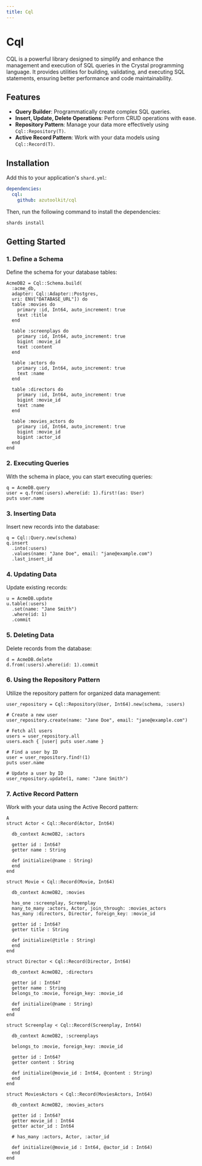 ```yaml
---
title: Cql
---
```


# Cql

CQL is a powerful library designed to simplify and enhance the management and execution of SQL queries in the Crystal programming language. It provides utilities for building, validating, and executing SQL statements, ensuring better performance and code maintainability.

## Features

- **Query Builder**: Programmatically create complex SQL queries.
- **Insert, Update, Delete Operations**: Perform CRUD operations with ease.
- **Repository Pattern**: Manage your data more effectively using `Cql::Repository(T)`.
- **Active Record Pattern**: Work with your data models using `Cql::Record(T)`.

## Installation

Add this to your application's `shard.yml`:

```yaml
dependencies:
  cql:
    github: azutoolkit/cql
```

Then, run the following command to install the dependencies:

```bash
shards install
```

## Getting Started

### 1. Define a Schema

Define the schema for your database tables:

```crystal
AcmeDB2 = Cql::Schema.build(
  :acme_db,
  adapter: Cql::Adapter::Postgres,
  uri: ENV["DATABASE_URL"]) do
  table :movies do
    primary :id, Int64, auto_increment: true
    text :title
  end

  table :screenplays do
    primary :id, Int64, auto_increment: true
    bigint :movie_id
    text :content
  end

  table :actors do
    primary :id, Int64, auto_increment: true
    text :name
  end

  table :directors do
    primary :id, Int64, auto_increment: true
    bigint :movie_id
    text :name
  end

  table :movies_actors do
    primary :id, Int64, auto_increment: true
    bigint :movie_id
    bigint :actor_id
  end
end
```

### 2. Executing Queries

With the schema in place, you can start executing queries:

```crystal
q = AcmeDB.query
user = q.from(:users).where(id: 1).first!(as: User)
puts user.name
```

### 3. Inserting Data

Insert new records into the database:

```crystal
q = Cql::Query.new(schema)
q.insert
  .into(:users)
  .values(name: "Jane Doe", email: "jane@example.com")
  .last_insert_id
```

### 4. Updating Data

Update existing records:

```crystal
u = AcmeDB.update
u.table(:users)
  .set(name: "Jane Smith")
  .where(id: 1)
  .commit
```

### 5. Deleting Data

Delete records from the database:

```crystal
d = AcmeDB.delete
d.from(:users).where(id: 1).commit
```

### 6. Using the Repository Pattern

Utilize the repository pattern for organized data management:

```crystal
user_repository = Cql::Repository(User, Int64).new(schema, :users)

# Create a new user
user_repository.create(name: "Jane Doe", email: "jane@example.com")

# Fetch all users
users = user_repository.all
users.each { |user| puts user.name }

# Find a user by ID
user = user_repository.find!(1)
puts user.name

# Update a user by ID
user_repository.update(1, name: "Jane Smith")
```

### 7. Active Record Pattern

Work with your data using the Active Record pattern:

```crystal
A
struct Actor < Cql::Record(Actor, Int64)

  db_context AcmeDB2, :actors

  getter id : Int64?
  getter name : String

  def initialize(@name : String)
  end
end

struct Movie < Cql::Record(Movie, Int64)

  db_context AcmeDB2, :movies

  has_one :screenplay, Screenplay
  many_to_many :actors, Actor, join_through: :movies_actors
  has_many :directors, Director, foreign_key: :movie_id

  getter id : Int64?
  getter title : String

  def initialize(@title : String)
  end
end

struct Director < Cql::Record(Director, Int64)

  db_context AcmeDB2, :directors

  getter id : Int64?
  getter name : String
  belongs_to :movie, foreign_key: :movie_id

  def initialize(@name : String)
  end
end

struct Screenplay < Cql::Record(Screenplay, Int64)

  db_context AcmeDB2, :screenplays

  belongs_to :movie, foreign_key: :movie_id

  getter id : Int64?
  getter content : String

  def initialize(@movie_id : Int64, @content : String)
  end
end

struct MoviesActors < Cql::Record(MoviesActors, Int64)

  db_context AcmeDB2, :movies_actors

  getter id : Int64?
  getter movie_id : Int64
  getter actor_id : Int64

  # has_many :actors, Actor, :actor_id

  def initialize(@movie_id : Int64, @actor_id : Int64)
  end
end
```
